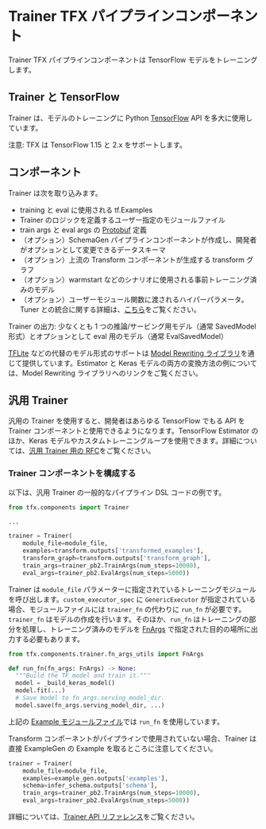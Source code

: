 # Trainer TFX パイプラインコンポーネント

Trainer TFX パイプラインコンポーネントは TensorFlow モデルをトレーニングします。

## Trainer と TensorFlow

Trainer は、モデルのトレーニングに Python [TensorFlow](https://www.tensorflow.org) API を多大に使用しています。

注意: TFX は TensorFlow 1.15 と 2.x をサポートします。

## コンポーネント

Trainer は次を取り込みます。

- training と eval に使用される tf.Examples
- Trainer のロジックを定義するユーザー指定のモジュールファイル
- train args と eval args の [Protobuf](https://developers.google.com/protocol-buffers) 定義
- （オプション）SchemaGen パイプラインコンポーネントが作成し、開発者がオプションとして変更できるデータスキーマ
- （オプション）上流の Transform コンポーネントが生成する transform グラフ
- （オプション）warmstart などのシナリオに使用される事前トレーニング済みのモデル
- （オプション）ユーザーモジュール関数に渡されるハイパーパラメータ。Tuner との統合に関する詳細は、[こちら](tuner.md)をご覧ください。

Trainer の出力: 少なくとも 1 つの推論/サービング用モデル（通常 SavedModel 形式）とオプションとして eval 用のモデル（通常 EvalSavedModel）

[TFLite](https://www.tensorflow.org/lite) などの代替のモデル形式のサポートは [Model Rewriting ライブラリ](https://github.com/tensorflow/tfx/blob/master/tfx/components/trainer/rewriting/README.md)を通じて提供しています。Estimator と Keras モデルの両方の変換方法の例については、Model Rewriting ライブラリへのリンクをご覧ください。

## 汎用 Trainer

汎用の Trainer を使用すると、開発者はあらゆる TensorFlow でもる API を Trainer コンポーネントと使用できるようになります。TensorFlow Estimator のほか、Keras モデルやカスタムトレーニングループを使用できます。詳細については、[汎用 Trainer 用の RFC](https://github.com/tensorflow/community/blob/master/rfcs/20200117-tfx-generic-trainer.md)をご覧ください。

### Trainer コンポーネントを構成する

以下は、汎用 Trainer の一般的なパイプライン DSL コードの例です。

```python
from tfx.components import Trainer

...

trainer = Trainer(
    module_file=module_file,
    examples=transform.outputs['transformed_examples'],
    transform_graph=transform.outputs['transform_graph'],
    train_args=trainer_pb2.TrainArgs(num_steps=10000),
    eval_args=trainer_pb2.EvalArgs(num_steps=5000))
```

Trainer は `module_file` パラメーターに指定されているトレーニングモジュールを呼び出します。`custom_executor_spec` に `GenericExecutor` が指定されている場合、モジュールファイルには `trainer_fn` の代わりに `run_fn` が必要です。`trainer_fn` はモデルの作成を行います。そのほか、`run_fn` はトレーニングの部分を処理し、トレーニング済みのモデルを [FnArgs](https://github.com/tensorflow/tfx/blob/master/tfx/components/trainer/fn_args_utils.py) で指定された目的の場所に出力する必要もあります。

```python
from tfx.components.trainer.fn_args_utils import FnArgs

def run_fn(fn_args: FnArgs) -> None:
  """Build the TF model and train it."""
  model = _build_keras_model()
  model.fit(...)
  # Save model to fn_args.serving_model_dir.
  model.save(fn_args.serving_model_dir, ...)
```

上記の [Example モジュールファイル](https://github.com/tensorflow/tfx/blob/master/tfx/examples/penguin/penguin_utils_keras.py)では `run_fn` を使用しています。

Transform コンポーネントがパイプラインで使用されていない場合、Trainer は直接 ExampleGen の Example を取るところに注意してください。

```python
trainer = Trainer(
    module_file=module_file,
    examples=example_gen.outputs['examples'],
    schema=infer_schema.outputs['schema'],
    train_args=trainer_pb2.TrainArgs(num_steps=10000),
    eval_args=trainer_pb2.EvalArgs(num_steps=5000))
```

詳細については、[Trainer API リファレンス](https://www.tensorflow.org/tfx/api_docs/python/tfx/v1/components/Trainer)をご覧ください。
